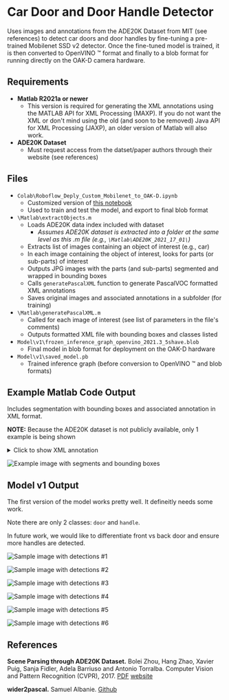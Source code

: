# Car Door and Door Handle Detector

Uses images and annotations from the ADE20K Dataset from MIT (see references) to detect car doors and door handles by fine-tuning a pre-trained Mobilenet SSD v2 detector. Once the fine-tuned model is trained, it is then converted to OpenVINO &trade; format and finally to a blob format for running directly on the OAK-D camera hardware.

## Requirements

- **Matlab R2021a or newer**
  - This version is required for generating the XML annotations using the MATLAB API for XML Processing (MAXP). If you do not want the XML or don't mind using the old (and soon to be removed) Java API for XML Processing (JAXP), an older version of Matlab will also work.
- **ADE20K Dataset**
  - Must request access from the datset/paper authors through their website (see references)

## Files

- `Colab\Roboflow_Deply_Custom_Mobilenet_to_OAK-D.ipynb`
  - Customized version of [this notebook](https://colab.research.google.com/drive/1fPn9WJQp_4dX1JfQNiBImcDwtEk_qa1b)
  - Used to train and test the model, and export to final blob format
- `\Matlab\extractObjects.m`
  - Loads ADE20K data index included with dataset
    - *Assumes ADE20K dataset is extracted into a folder at the same level as this .m file (e.g., `\Matlab\ADE20K_2021_17_01\`)*
  - Extracts list of images containing an object of interest (e.g., car)
  - In each image containing the object of interest, looks for parts (or sub-parts) of interest
  - Outputs JPG images with the parts (and sub-parts) segmented and wrapped in bounding boxes
  - Calls `generatePascalXML` function to generate PascalVOC formatted XML annotations
  - Saves original images and associated annotations in a subfolder (for training)
- `\Matlab\generatePascalXML.m`
  - Called for each image of interest (see list of parameters in the file's comments)
  - Outputs formatted XML file with bounding boxes and classes listed
- `Model\v1\frozen_inference_graph_openvino_2021.3_5shave.blob`
  - Final model in blob format for deployment on the OAK-D hardware
- `Model\v1\saved_model.pb`
  - Trained inference graph (before conversion to OpenVINO &trade; and blob formats)

## Example Matlab Code Output

Includes segmentation with bounding boxes and associated annotation in XML format.

**NOTE:** Because the ADE20K dataset is not publicly available, only 1 example is being shown

<details>
  <summary>Click to show XML annotation</summary>

```xml
<?xml version="1.0" encoding="UTF-8" standalone="no" ?>
<annotation>

  <folder>train</folder>

  <filename>ADE_train_00015114.jpg</filename>

  <path>\images\train\ADE_train_00015114.jpg</path>

  <source>
    <database>ADE20K Dataset</database>
    <annotation>ADE20K</annotation>
  </source>

  <size>
    <width>1600</width>
    <height>1200</height>
    <depth>3</depth>
  </size>

  <segmented>0</segmented>

  <object>
    <name>door</name>
    <bndbox>
      <xmin>457</xmin>
      <ymin>228</ymin>
      <xmax>829</xmax>
      <ymax>612</ymax>
    </bndbox>
  </object>

  <object>
    <name>handle</name>
    <bndbox>
      <xmin>652</xmin>
      <ymin>390</ymin>
      <xmax>722</xmax>
      <ymax>427</ymax>
    </bndbox>
  </object>

  <object>
    <name>door</name>
    <bndbox>
      <xmin>734</xmin>
      <ymin>223</ymin>
      <xmax>1084</xmax>
      <ymax>648</ymax>
    </bndbox>
  </object>

  <object>
    <name>handle</name>
    <bndbox>
      <xmin>965</xmin>
      <ymin>425</ymin>
      <xmax>1038</xmax>
      <ymax>457</ymax>
    </bndbox>
  </object>

</annotation>

```

</details>

![Example image with segments and bounding boxes](/images/ADE_train_00015114.jpg "Example image with segments and bounding boxes")

## Model v1 Output

The first version of the model works pretty well. It defineitly needs some work.  

Note there are only 2 classes: `door` and `handle`.  

In future work, we would like to differentiate front vs back door and ensure more handles are detected.  

![Sample image with detections #1](/images/sample1.png "Sample Detections #1")

![Sample image with detections #2](/images/sample2.png "Sample Detections #2")

![Sample image with detections #3](/images/sample3.png "Sample Detections #3")

![Sample image with detections #4](/images/sample4.png "Sample Detections #4")

![Sample image with detections #5](/images/sample5.png "Sample Detections #5")

![Sample image with detections #6](/images/sample6.png "Sample Detections #6")

## References

**Scene Parsing through ADE20K Dataset.** Bolei Zhou, Hang Zhao, Xavier Puig, Sanja Fidler, Adela Barriuso and Antonio Torralba. Computer Vision and Pattern Recognition (CVPR), 2017. [PDF](http://people.csail.mit.edu/bzhou/publication/scene-parse-camera-ready.pdf) [website](https://groups.csail.mit.edu/vision/datasets/ADE20K/)  

**wider2pascal.** Samuel Albanie. [Github](https://github.com/albanie/wider2pascal)
